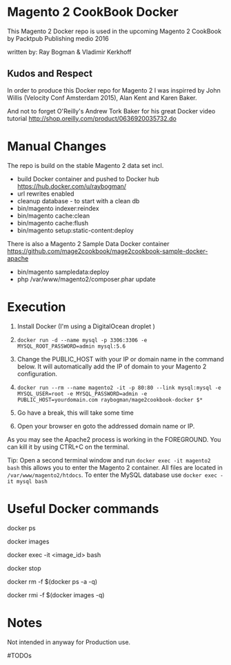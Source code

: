 # Magento 2 CookBook Docker

This Magento 2 Docker repo is used in the upcoming Magento 2 CookBook by Packtpub Publishing medio 2016

written by: Ray Bogman & Vladimir Kerkhoff

## Kudos and Respect

In order to produce this Docker repo for Magento 2 I was inspirred by John Willis (Velocity Conf Amsterdam 2015), Alan Kent and Karen Baker.

And not to forget O'Reilly's Andrew Tork Baker for his great Docker video tutorial http://shop.oreilly.com/product/0636920035732.do

# Manual Changes

The repo is build on the stable Magento 2 data set incl.
- build Docker container and pushed to Docker hub https://hub.docker.com/u/raybogman/
- url rewrites enabled
- cleanup database - to start with a clean db
- bin/magento indexer:reindex
- bin/magento cache:clean
- bin/magento cache:flush
- bin/magento setup:static-content:deploy

There is also a Magento 2 Sample Data Docker container https://github.com/mage2cookbook/mage2cookbook-sample-docker-apache

- bin/magento sampledata:deploy
- php /var/www/magento2/composer.phar update

# Execution

1. Install Docker (I'm using a DigitalOcean droplet )

2. `docker run -d --name mysql -p 3306:3306 -e MYSQL_ROOT_PASSWORD=admin mysql:5.6`

3. Change the PUBLIC_HOST with your IP or domain name in the command below. It will automatically add the IP of domain to your Magento 2 configuration. 

4. `docker run --rm --name magento2 -it -p 80:80 --link mysql:mysql -e MYSQL_USER=root -e MYSQL_PASSWORD=admin -e PUBLIC_HOST=yourdomain.com raybogman/mage2cookbook-docker $*`

5. Go have a break, this will take some time

6. Open your browser en goto the addressed domain name or IP.

As you may see the Apache2 process is working in the FOREGROUND. You can kill it by using CTRL+C on the terminal.

Tip: Open a second terminal window and run `docker exec -it magento2 bash` this allows you to enter the Magento 2 container. All files are located in `/var/www/magento2/htdocs`. To enter the MySQL database use `docker exec -it mysql bash`


# Useful Docker commands

  docker ps

  docker images

  docker exec -it <image_id> bash

  docker stop

  docker rm -f $(docker ps -a -q)

  docker rmi -f $(docker images -q)


# Notes

Not intended in anyway for Production use.


#TODOs



